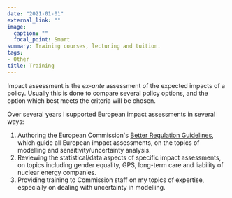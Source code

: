 ```yaml
---
date: "2021-01-01"
external_link: ""
image:
  caption: ""
  focal_point: Smart
summary: Training courses, lecturing and tuition.
tags:
- Other
title: Training
---
```


Impact assessment is the *ex-ante* assessment of the expected impacts of a policy. Usually this is done to compare several policy options, and the option which best meets the criteria will be chosen.

Over several years I supported European impact assessments in several ways:

1. Authoring the European Commission's [Better Regulation Guidelines](https://ec.europa.eu/info/law/law-making-process/planning-and-proposing-law/better-regulation-why-and-how/better-regulation-guidelines-and-toolbox_en), which guide all European impact assessments, on the topics of modelling and sensitivity/uncertainty analysis.
2. Reviewing the statistical/data aspects of specific impact assessments, on topics including gender equality, GPS, long-term care and liability of nuclear energy companies.
3. Providing training to Commission staff on my topics of expertise, especially on dealing with uncertainty in modelling.
